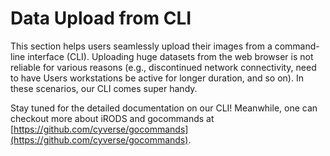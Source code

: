 # Data Upload from CLI

This section helps users seamlessly upload their images from a command-line interface (CLI). Uploading huge datasets from the web browser is not reliable for various reasons (e.g., discontinued network connectivity, need to have Users workstations be active for longer duration, and so on). In these scenarios, our CLI comes super handy.

Stay tuned for the detailed documentation on our CLI! Meanwhile, one can checkout more about iRODS and gocommands at [https://github.com/cyverse/gocommands](https://github.com/cyverse/gocommands).
